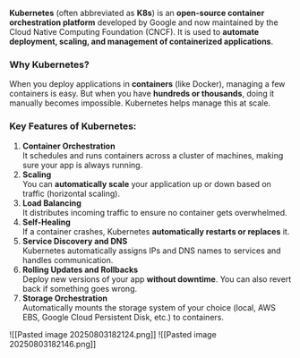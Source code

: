 **Kubernetes** (often abbreviated as **K8s**) is an **open-source container orchestration platform** developed by Google and now maintained by the Cloud Native Computing Foundation (CNCF). It is used to **automate deployment, scaling, and management of containerized applications**.

### Why Kubernetes?
When you deploy applications in **containers** (like Docker), managing a few containers is easy. But when you have **hundreds or thousands**, doing it manually becomes impossible. Kubernetes helps manage this at scale.

### Key Features of Kubernetes:

1. **Container Orchestration**  
    It schedules and runs containers across a cluster of machines, making sure your app is always running.
2. **Scaling**  
    You can **automatically scale** your application up or down based on traffic (horizontal scaling).
3. **Load Balancing**  
    It distributes incoming traffic to ensure no container gets overwhelmed.
4. **Self-Healing**  
    If a container crashes, Kubernetes **automatically restarts or replaces** it.
5. **Service Discovery and DNS**  
    Kubernetes automatically assigns IPs and DNS names to services and handles communication.
6. **Rolling Updates and Rollbacks**  
    Deploy new versions of your app **without downtime**. You can also revert back if something goes wrong.
7. **Storage Orchestration**  
    Automatically mounts the storage system of your choice (local, AWS EBS, Google Cloud Persistent Disk, etc.) to containers.

![[Pasted image 20250803182124.png]]
![[Pasted image 20250803182146.png]]

